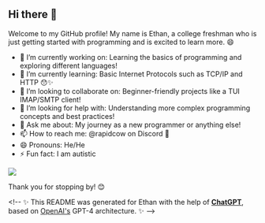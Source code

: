 ## Hi there 👋

Welcome to my GitHub profile! My name is Ethan, a college freshman who is just getting started with programming and is excited to learn more. 😄

- 🔭 I’m currently working on: Learning the basics of programming and exploring different languages!
-  🌱 I’m currently learning: Basic Internet Protocols such as TCP/IP and HTTP 😯✨
- 👯 I’m looking to collaborate on: Beginner-friendly projects like a TUI IMAP/SMTP client!
- 🤔 I’m looking for help with: Understanding more complex programming concepts and best practices!
- 💬 Ask me about: My journey as a new programmer or anything else!
- 📫 How to reach me: @rapidcow on Discord 🤗
- 😄 Pronouns: He/He
- ⚡ Fun fact: I am autistic

![](https://64.media.tumblr.com/6d6c562f387ce9534937400dc9b8cd1d/ee91e49104c87544-21/s400x600/9b2e54c318ec7e7934854794279d2003b96b78d1.gif)

Thank you for stopping by! 😊

&lt;!-- ✨ This README was generated for Ethan with the help of [**ChatGPT**](https://chat.openai.com/), based on [OpenAI's](https://www.openai.com) GPT-4 architecture. ✨ --&gt;
